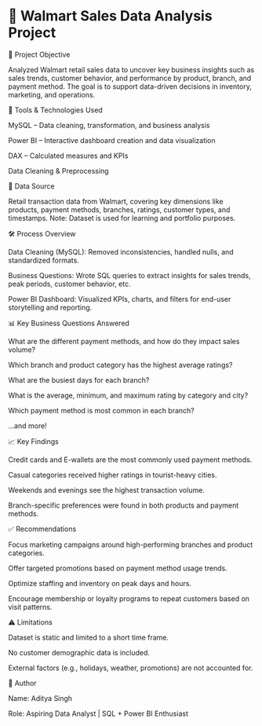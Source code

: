 # 🛒 Walmart Sales Data Analysis Project

📌 Project Objective 

Analyzed Walmart retail sales data to uncover key business insights such as sales trends, customer behavior, and performance by product, branch, and payment method. The goal is to support data-driven decisions in inventory, marketing, and operations.

🧰 Tools & Technologies Used

MySQL – Data cleaning, transformation, and business analysis

Power BI – Interactive dashboard creation and data visualization

DAX – Calculated measures and KPIs

Data Cleaning & Preprocessing

📁 Data Source

Retail transaction data from Walmart, covering key dimensions like products, payment methods, branches, ratings, customer types, and timestamps.
Note: Dataset is used for learning and portfolio purposes.

🛠️ Process Overview

Data Cleaning (MySQL):
Removed inconsistencies, handled nulls, and standardized formats.

Business Questions:
Wrote SQL queries to extract insights for sales trends, peak periods, customer behavior, etc.

Power BI Dashboard:
Visualized KPIs, charts, and filters for end-user storytelling and reporting.

📊 Key Business Questions Answered

What are the different payment methods, and how do they impact sales volume?

Which branch and product category has the highest average ratings?

What are the busiest days for each branch?

What is the average, minimum, and maximum rating by category and city?

Which payment method is most common in each branch?

...and more!

📈 Key Findings

Credit cards and E-wallets   are the most commonly used payment methods.

Casual categories received higher ratings in tourist-heavy cities.

Weekends and evenings see the highest transaction volume.

Branch-specific preferences were found in both products and payment methods.

✅ Recommendations

Focus marketing campaigns around high-performing branches and product categories.

Offer targeted promotions based on payment method usage trends.

Optimize staffing and inventory on peak days and hours.

Encourage membership or loyalty programs to repeat customers based on visit patterns.

⚠️ Limitations

Dataset is static and limited to a short time frame.

No customer demographic data is included.

External factors (e.g., holidays, weather, promotions) are not accounted for.


👤 Author

Name: Aditya Singh

Role: Aspiring Data Analyst | SQL + Power BI Enthusiast
